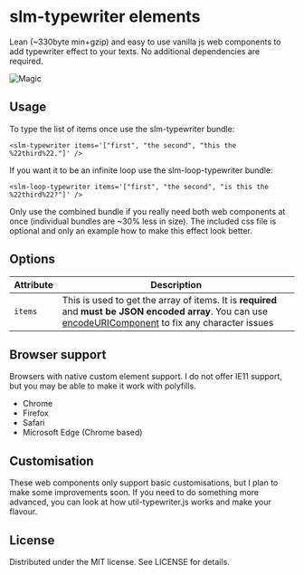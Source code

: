 # slm-typewriter elements

Lean (~330byte min+gzip) and easy to use vanilla js web components to add typewriter effect to your texts. No additional dependencies are required.

![Magic](https://c.tenor.com/wn2_Qq6flogAAAAC/magical-magic.gif)

## Usage

To type the list of items once use the slm-typewriter bundle:

`<slm-typewriter items='["first", "the second", "this the %22third%22."]' />`

If you want it to be an infinite loop use the slm-loop-typewriter bundle:

`<slm-loop-typewriter items='["first", "the second", "is this the %22third%22?"]' />`

Only use the combined bundle if you really need both web components at once (individual bundles are ~30% less in size). The included css file is optional and only an example how to make this effect look better.

## Options

| Attribute | Description                                                                                                                                                                                                                                                      |
| --------- | ---------------------------------------------------------------------------------------------------------------------------------------------------------------------------------------------------------------------------------------------------------------- |
| `items`   | This is used to get the array of items. It is **required** and **must be JSON encoded array**. You can use [encodeURIComponent](https://developer.mozilla.org/en-US/docs/Web/JavaScript/Reference/Global_Objects/encodeURIComponent) to fix any character issues |

## Browser support

Browsers with native custom element support. I do not offer IE11 support, but you may be able to make it work with polyfills.

-   Chrome
-   Firefox
-   Safari
-   Microsoft Edge (Chrome based)

## Customisation

These web components only support basic customisations, but I plan to make some improvements soon. If you need to do something more advanced, you can look at how util-typewriter.js works and make your flavour.

## License

Distributed under the MIT license. See LICENSE for details.
